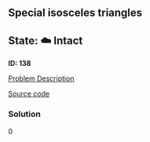 ## Special isosceles triangles

## State: :cloud: **Intact**

**ID: 138**

[Problem Description](https://projecteuler.net/problem=138)

[Source code](main.cpp)

### Solution
0